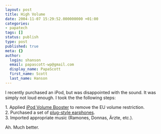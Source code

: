 ```yaml
---
layout: post
title: High Volume
date: 2004-11-07 15:29:52.000000000 +01:00
categories:
- papatech
tags: []
status: publish
type: post
published: true
meta: {}
author:
  login: shanson
  email: papascott-wp@gmail.com
  display_name: PapaScott
  first_name: Scott
  last_name: Hanson
---
```

<p>I recently purchased an iPod, but was disappointed with the sound. It was simply not loud enough. I took the the following steps:</p>
<p>1. Applied <a title="iPod Volume Booster (English)" href="http://volumebooster.tangerine-soft.de/">iPod Volume Booster</a> to remove the EU volume restriction.<br />
2. Purchased a set of <a href="http://www.minidisc.com.au/product_info.php?products_id=421">plug-style earphones</a>.<br />
3. Imported appropriate music (Ramones, Donnas, Ärzte, etc.).</p>
<p>Ah. Much better.</p>
